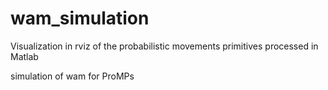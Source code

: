 # wam_simulation

Visualization in rviz of the probabilistic movements primitives processed in Matlab

simulation of wam for ProMPs
